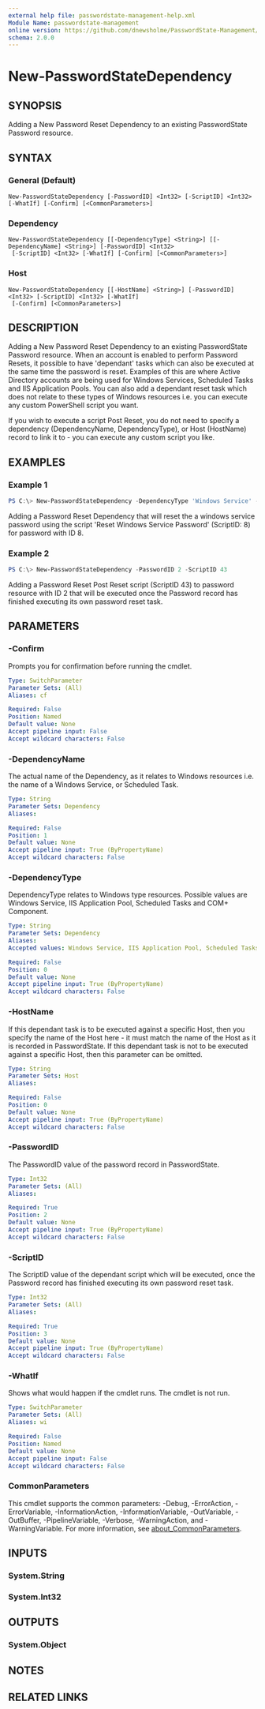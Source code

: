 ```yaml
---
external help file: passwordstate-management-help.xml
Module Name: passwordstate-management
online version: https://github.com/dnewsholme/PasswordState-Management/blob/master/docs/New-PasswordStateDependency.md
schema: 2.0.0
---
```


# New-PasswordStateDependency

## SYNOPSIS
Adding a New Password Reset Dependency to an existing PasswordState Password resource.

## SYNTAX

### General (Default)
```
New-PasswordStateDependency [-PasswordID] <Int32> [-ScriptID] <Int32> [-WhatIf] [-Confirm] [<CommonParameters>]
```

### Dependency
```
New-PasswordStateDependency [[-DependencyType] <String>] [[-DependencyName] <String>] [-PasswordID] <Int32>
 [-ScriptID] <Int32> [-WhatIf] [-Confirm] [<CommonParameters>]
```

### Host
```
New-PasswordStateDependency [[-HostName] <String>] [-PasswordID] <Int32> [-ScriptID] <Int32> [-WhatIf]
 [-Confirm] [<CommonParameters>]
```

## DESCRIPTION
Adding a New Password Reset Dependency to an existing PasswordState Password resource.
When an account is enabled to perform Password Resets, it possible to have 'dependant' tasks which can also be executed at the same time the password is reset. Examples of this are where Active Directory accounts are being used for Windows Services, Scheduled Tasks and IIS Application Pools. You can also add a dependant reset task which does not relate to these types of Windows resources i.e. you can execute any custom PowerShell script you want.

If you wish to execute a script Post Reset, you do not need to specify a dependency (DependencyName, DependencyType), or Host (HostName) record to link it to - you can execute any custom script you like.

## EXAMPLES

### Example 1
```powershell
PS C:\> New-PasswordStateDependency -DependencyType 'Windows Service' -DependencyName 'Test Dependency' -PasswordID 2 -ScriptID 8
```

Adding a Password Reset Dependency that will reset the a windows service password using the script 'Reset Windows Service Password' (ScriptID: 8) for password with ID 8.

### Example 2
```powershell
PS C:\> New-PasswordStateDependency -PasswordID 2 -ScriptID 43
```

Adding a Password Reset Post Reset script (ScriptID 43) to password resource with ID 2 that will be executed once the Password record has finished executing its own password reset task.

## PARAMETERS

### -Confirm
Prompts you for confirmation before running the cmdlet.

```yaml
Type: SwitchParameter
Parameter Sets: (All)
Aliases: cf

Required: False
Position: Named
Default value: None
Accept pipeline input: False
Accept wildcard characters: False
```

### -DependencyName
The actual name of the Dependency, as it relates to Windows resources i.e. the name of a Windows Service, or Scheduled Task.

```yaml
Type: String
Parameter Sets: Dependency
Aliases:

Required: False
Position: 1
Default value: None
Accept pipeline input: True (ByPropertyName)
Accept wildcard characters: False
```

### -DependencyType
DependencyType relates to Windows type resources. Possible values are Windows Service, IIS Application Pool, Scheduled Tasks and COM+ Component.


```yaml
Type: String
Parameter Sets: Dependency
Aliases:
Accepted values: Windows Service, IIS Application Pool, Scheduled Tasks, COM+ Component

Required: False
Position: 0
Default value: None
Accept pipeline input: True (ByPropertyName)
Accept wildcard characters: False
```

### -HostName
If this dependant task is to be executed against a specific Host, then you specify the name of the Host here - it must match the name of the Host as it is recorded in PasswordState. If this dependant task is not to be executed against a specific Host, then this parameter can be omitted.

```yaml
Type: String
Parameter Sets: Host
Aliases:

Required: False
Position: 0
Default value: None
Accept pipeline input: True (ByPropertyName)
Accept wildcard characters: False
```

### -PasswordID
The PasswordID value of the password record in PasswordState.

```yaml
Type: Int32
Parameter Sets: (All)
Aliases:

Required: True
Position: 2
Default value: None
Accept pipeline input: True (ByPropertyName)
Accept wildcard characters: False
```

### -ScriptID
The ScriptID value of the dependant script which will be executed, once the Password record has finished executing its own password reset task.

```yaml
Type: Int32
Parameter Sets: (All)
Aliases:

Required: True
Position: 3
Default value: None
Accept pipeline input: True (ByPropertyName)
Accept wildcard characters: False
```

### -WhatIf
Shows what would happen if the cmdlet runs.
The cmdlet is not run.

```yaml
Type: SwitchParameter
Parameter Sets: (All)
Aliases: wi

Required: False
Position: Named
Default value: None
Accept pipeline input: False
Accept wildcard characters: False
```

### CommonParameters
This cmdlet supports the common parameters: -Debug, -ErrorAction, -ErrorVariable, -InformationAction, -InformationVariable, -OutVariable, -OutBuffer, -PipelineVariable, -Verbose, -WarningAction, and -WarningVariable. For more information, see [about_CommonParameters](http://go.microsoft.com/fwlink/?LinkID=113216).

## INPUTS

### System.String
### System.Int32
## OUTPUTS

### System.Object
## NOTES

## RELATED LINKS
